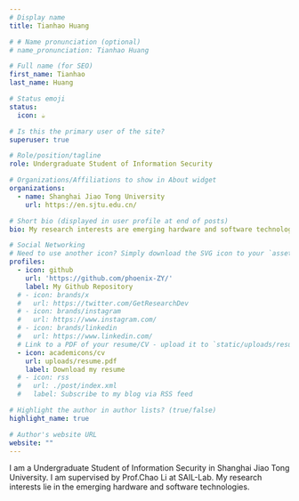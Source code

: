 ```yaml
---
# Display name
title: Tianhao Huang

# # Name pronunciation (optional)
# name_pronunciation: Tianhao Huang

# Full name (for SEO)
first_name: Tianhao
last_name: Huang

# Status emoji
status:
  icon: ☕️

# Is this the primary user of the site?
superuser: true

# Role/position/tagline
role: Undergraduate Student of Information Security

# Organizations/Affiliations to show in About widget
organizations:
  - name: Shanghai Jiao Tong University
    url: https://en.sjtu.edu.cn/

# Short bio (displayed in user profile at end of posts)
bio: My research interests are emerging hardware and software technologies.

# Social Networking
# Need to use another icon? Simply download the SVG icon to your `assets/media/icons/` folder.
profiles:
  - icon: github
    url: 'https://github.com/phoenix-ZY/'
    label: My Github Repository
  # - icon: brands/x
  #   url: https://twitter.com/GetResearchDev
  # - icon: brands/instagram
  #   url: https://www.instagram.com/
  # - icon: brands/linkedin
  #   url: https://www.linkedin.com/
  # Link to a PDF of your resume/CV - upload it to `static/uploads/resume.pdf`
  - icon: academicons/cv
    url: uploads/resume.pdf
    label: Download my resume
  # - icon: rss
  #   url: ./post/index.xml
  #   label: Subscribe to my blog via RSS feed

# Highlight the author in author lists? (true/false)
highlight_name: true

# Author's website URL
website: ""
---
```


I am a Undergraduate Student of Information Security in Shanghai Jiao Tong University. I am supervised by Prof.Chao Li at SAIL-Lab. My research interests lie in the emerging hardware and software technologies.
